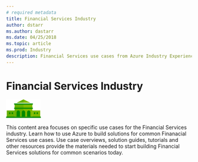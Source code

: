 ```yaml
---
# required metadata
title: Financial Services Industry
author: dstarr
ms.author: dastarr
ms.date: 04/25/2018
ms.topic: article
ms.prod: Industry
description: Financial Services use cases from Azure Industry Experiences
---
```

# Financial Services Industry

![Financial Services](./assets/index-assets/financial-services.png)

This content area focuses on specific use cases for the Financial Services industry. Learn how to use Azure to build solutions for common Finanacial Services use cases. Use case overviews, solution guides, tutorials and other resources provide the materials needed to start building Financial Services solutions for common scenarios today.